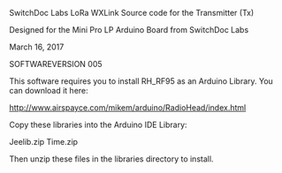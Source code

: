 SwitchDoc Labs LoRa WXLink Source code for the Transmitter (Tx)

Designed for the Mini Pro LP Arduino Board from SwitchDoc Labs

March 16, 2017

SOFTWAREVERSION 005 

This software requires you to install RH_RF95 as an Arduino Library.  You can download it here:

http://www.airspayce.com/mikem/arduino/RadioHead/index.html

Copy these libraries into the Arduino IDE Library:

Jeelib.zip
Time.zip

Then unzip these files in the libraries directory to install.

